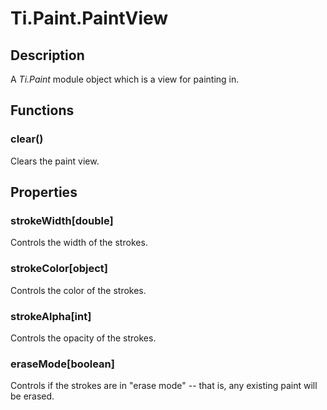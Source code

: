 # Ti.Paint.PaintView

## Description

A _Ti.Paint_ module object which is a view for painting in.

## Functions

### clear()

Clears the paint view.

## Properties

### strokeWidth[double]

Controls the width of the strokes.

### strokeColor[object]

Controls the color of the strokes.

### strokeAlpha[int]

Controls the opacity of the strokes.

### eraseMode[boolean]

Controls if the strokes are in "erase mode" -- that is, any existing paint will be erased.